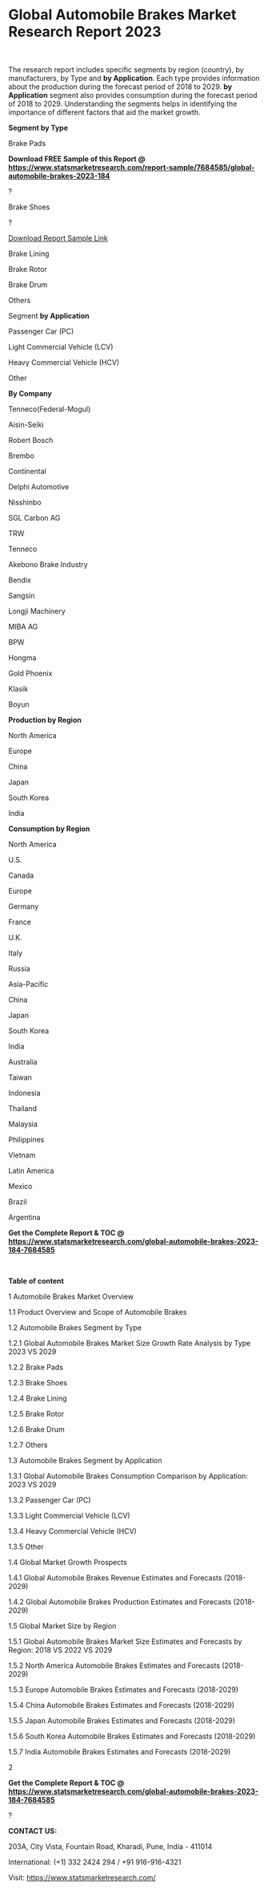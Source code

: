 <h1>Global Automobile Brakes Market Research Report 2023</h1><br/><p>The research report includes specific segments by region (country), by manufacturers, by Type and <strong>by Application</strong>. Each type provides information about the production during the forecast period of 2018 to 2029. <strong>by Application</strong> segment also provides consumption during the forecast period of 2018 to 2029. Understanding the segments helps in identifying the importance of different factors that aid the market growth.</p>
 
 
 
 <p><strong>Segment by Type</strong></p>
 
 
 
 <p>Brake Pads</p>
 
 
 
 <div><b>Download FREE Sample of this Report @ <a href="https://www.statsmarketresearch.com/download-free-sample/7684585/global-automobile-brakes-2023-184">https://www.statsmarketresearch.com/report-sample/7684585/global-automobile-brakes-2023-184</a></b></div>
 
 
 
 <p>? </p>
 
 
 
 <p>Brake Shoes</p>
 
 
 
 <p>? </p>
 
 
 
 <p><a href="https://www.statsmarketresearch.com/download-free-sample/7684585/global-automobile-brakes-2023-184">Download Report Sample Link</a></p>
 
 
 
 <p>Brake Lining</p>
 
 
 
 <p>Brake Rotor</p>
 
 
 
 <p>Brake Drum</p>
 
 
 
 <p>Others</p>
 
 
 
 <p>Segment <strong>by Application</strong></p>
 
 
 
 <p>Passenger Car (PC)</p>
 
 
 
 <p>Light Commercial Vehicle (LCV)</p>
 
 
 
 <p>Heavy Commercial Vehicle (HCV)</p>
 
 
 
 <p>Other</p>
 
 
 
 <p><strong>By Company</strong></p>
 
 
 
 <p>Tenneco(Federal-Mogul)</p>
 
 
 
 <p>Aisin-Seiki</p>
 
 
 
 <p>Robert Bosch</p>
 
 
 
 <p>Brembo</p>
 
 
 
 <p>Continental</p>
 
 
 
 <p>Delphi Automotive</p>
 
 
 
 <p>Nisshinbo</p>
 
 
 
 <p>SGL Carbon AG</p>
 
 
 
 <p>TRW</p>
 
 
 
 <p>Tenneco</p>
 
 
 
 <p>Akebono Brake Industry</p>
 
 
 
 <p>Bendix</p>
 
 
 
 <p>Sangsin</p>
 
 
 
 <p>Longji Machinery</p>
 
 
 
 <p>MIBA AG</p>
 
 
 
 <p>BPW</p>
 
 
 
 <p>Hongma</p>
 
 
 
 <p>Gold Phoenix</p>
 
 
 
 <p>Klasik</p>
 
 
 
 <p>Boyun</p>
 
 
 
 <p><strong>Production by Region</strong></p>
 
 
 
 <p>North America</p>
 
 
 
 <p>Europe</p>
 
 
 
 <p>China</p>
 
 
 
 <p>Japan</p>
 
 
 
 <p>South Korea</p>
 
 
 
 <p>India</p>
 
 
 
 <p><strong>Consumption by Region</strong></p>
 
 
 
 <p>North America</p>
 
 
 
 <p>U.S.</p>
 
 
 
 <p>Canada</p>
 
 
 
 <p>Europe</p>
 
 
 
 <p>Germany</p>
 
 
 
 <p>France</p>
 
 
 
 <p>U.K.</p>
 
 
 
 <p>Italy</p>
 
 
 
 <p>Russia</p>
 
 
 
 <p>Asia-Pacific</p>
 
 
 
 <p>China</p>
 
 
 
 <p>Japan</p>
 
 
 
 <p>South Korea</p>
 
 
 
 <p>India</p>
 
 
 
 <p>Australia</p>
 
 
 
 <p>Taiwan</p>
 
 
 
 <p>Indonesia</p>
 
 
 
 <p>Thailand</p>
 
 
 
 <p>Malaysia</p>
 
 
 
 <p>Philippines</p>
 
 
 
 <p>Vietnam</p>
 
 
 
 <p>Latin America</p>
 
 
 
 <p>Mexico</p>
 
 
 
 <p>Brazil</p>
 
 
 
 <p>Argentina</p>
 
 
 
 <div><b>Get the Complete Report & TOC @ <a href="https://www.statsmarketresearch.com/global-automobile-brakes-2023-184-7684585">https://www.statsmarketresearch.com/global-automobile-brakes-2023-184-7684585</a></b></div>
 
 
 
 <p><br />
 
 <b>Table of content</b></p>
 
 
 
 <p>1 Automobile Brakes Market Overview<br />
 
 1.1 Product Overview and Scope of Automobile Brakes<br />
 
 1.2 Automobile Brakes Segment by Type<br />
 
 1.2.1 Global Automobile Brakes Market Size Growth Rate Analysis by Type 2023 VS 2029<br />
 
 1.2.2 Brake Pads<br />
 
 1.2.3 Brake Shoes<br />
 
 1.2.4 Brake Lining<br />
 
 1.2.5 Brake Rotor<br />
 
 1.2.6 Brake Drum<br />
 
 1.2.7 Others<br />
 
 1.3 Automobile Brakes Segment by Application<br />
 
 1.3.1 Global Automobile Brakes Consumption Comparison by Application: 2023 VS 2029<br />
 
 1.3.2 Passenger Car (PC)<br />
 
 1.3.3 Light Commercial Vehicle (LCV)<br />
 
 1.3.4 Heavy Commercial Vehicle (HCV)<br />
 
 1.3.5 Other<br />
 
 1.4 Global Market Growth Prospects<br />
 
 1.4.1 Global Automobile Brakes Revenue Estimates and Forecasts (2018-2029)<br />
 
 1.4.2 Global Automobile Brakes Production Estimates and Forecasts (2018-2029)<br />
 
 1.5 Global Market Size by Region<br />
 
 1.5.1 Global Automobile Brakes Market Size Estimates and Forecasts by Region: 2018 VS 2022 VS 2029<br />
 
 1.5.2 North America Automobile Brakes Estimates and Forecasts (2018-2029)<br />
 
 1.5.3 Europe Automobile Brakes Estimates and Forecasts (2018-2029)<br />
 
 1.5.4 China Automobile Brakes Estimates and Forecasts (2018-2029)<br />
 
 1.5.5 Japan Automobile Brakes Estimates and Forecasts (2018-2029)<br />
 
 1.5.6 South Korea Automobile Brakes Estimates and Forecasts (2018-2029)<br />
 
 1.5.7 India Automobile Brakes Estimates and Forecasts (2018-2029)<br />
 
 2</p>
 
 
 
 <div><b>Get the Complete Report & TOC @ <a href="https://www.statsmarketresearch.com/global-automobile-brakes-2023-184-7684585">https://www.statsmarketresearch.com/global-automobile-brakes-2023-184-7684585</a></b></div>
 
 
 
 <p>? </p>
 
 
 
 <p><b>CONTACT US:</b><br />
 
 203A, City Vista, Fountain Road, Kharadi, Pune, India - 411014<br />
 
 International: (+1) 332 2424 294 / +91 916-916-4321<br />
 
 Visit: <a href="https://www.statsmarketresearch.com/">https://www.statsmarketresearch.com/</a></p>